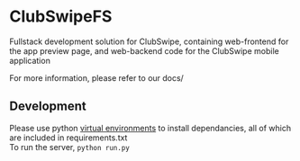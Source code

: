 # ClubSwipeFS
Fullstack development solution for ClubSwipe, containing web-frontend for the app preview page, and web-backend code for the ClubSwipe mobile application

For more information, please refer to our docs/

## Development
Please use python <a href="https://www.geeksforgeeks.org/python-virtual-environment/">virtual environments</a> to install dependancies, all of which are included in requirements.txt<br />
To run the server, ```python run.py```
